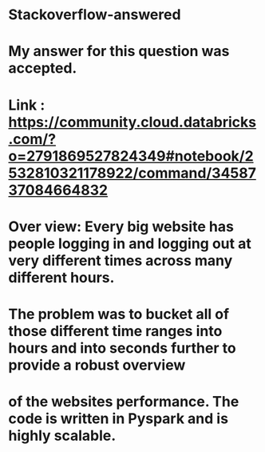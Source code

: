 # Stackoverflow-answered
# My answer for this question was accepted.
# Link : https://community.cloud.databricks.com/?o=2791869527824349#notebook/2532810321178922/command/3458737084664832
# Over view: Every big website has people logging in and logging out at very different times across many different hours.
# The problem was to bucket all of those different time ranges into hours and into seconds further to provide a robust overview
# of the websites performance. The code is written in Pyspark and is highly scalable.
